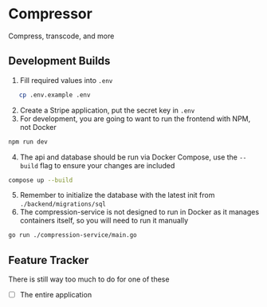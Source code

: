 # Compressor
Compress, transcode, and more

## Development Builds
1. Fill required values into `.env`
```bash
   cp .env.example .env
```
2. Create a Stripe application, put the secret key in `.env`
3. For development, you are going to want to run the frontend with NPM, not Docker
```bash
npm run dev
```
4. The api and database should be run via Docker Compose, use the `--build` flag to ensure your changes are included
```bash
compose up --build
```
5. Remember to initialize the database with the latest init from `./backend/migrations/sql`
6. The compression-service is not designed to run in Docker as it manages containers itself, so you will need to run it
manually
```bash
go run ./compression-service/main.go
```

## Feature Tracker
There is still way too much to do for one of these
- [ ] The entire application